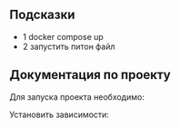 

## Подсказки

- 1  docker compose up
- 2  запустить питон файл

## Документация по проекту

Для запуска проекта необходимо:

Установить зависимости:

```
```
